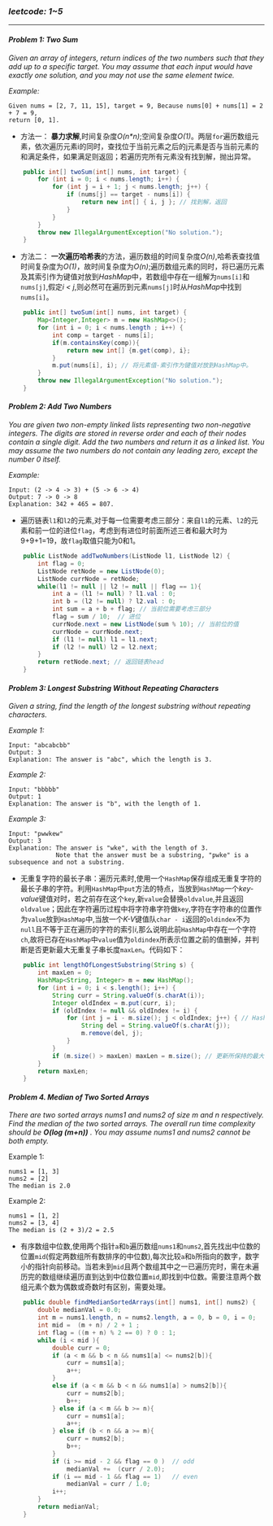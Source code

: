 ### *leetcode: 1~5*
---
#### *Problem 1: Two Sum*
*Given an array of integers, return indices of the two numbers such that they add up to a specific target. You may assume that each input would have exactly one solution, and you may not use the same element twice.*

*Example:*
```
Given nums = [2, 7, 11, 15], target = 9, Because nums[0] + nums[1] = 2 + 7 = 9,
return [0, 1].
```

+ 方法一： **暴力求解**,时间复杂度*O(n\*n)*;空间复杂度*O(1)*。两层`for`遍历数组元素，依次遍历元素i的同时，查找位于当前元素之后的j元素是否与当前元素的和满足条件，如果满足则返回；若遍历完所有元素没有找到解，抛出异常。

```java
	public int[] twoSum(int[] nums, int target) {
	    for (int i = 0; i < nums.length; i++) {
	        for (int j = i + 1; j < nums.length; j++) {
	            if (nums[j] == target - nums[i]) {
	                return new int[] { i, j }; // 找到解，返回
	            }
	        }
	    }
	    throw new IllegalArgumentException("No solution.");
	}
```

+ 方法二： **一次遍历哈希表**的方法，遍历数组的时间复杂度*O(n)*,哈希表查找值时间复杂度为*O(1)*，故时间复杂度为*O(n)*;遍历数组元素的同时，将已遍历元素及其索引作为键值对放到*HashMap*中，若数组中存在一组解为`nums[i]`和`nums[j]`,假定*i < j*,则必然可在遍历到元素`nums[j]`时从*HashMap*中找到`nums[i]`。

```java
    public int[] twoSum(int[] nums, int target) { 
        Map<Integer,Integer> m = new HashMap<>();
        for (int i = 0; i < nums.length ; i++) {
            int comp = target - nums[i];
            if(m.containsKey(comp)){
                return new int[] {m.get(comp), i};
            }
            m.put(nums[i], i); // 将元素值-索引作为键值对放到HashMap中。
        }
        throw new IllegalArgumentException("No solution.");
    }
```

#### *Problem 2: Add Two Numbers*
*You are given two non-empty linked lists representing two non-negative integers. The digits are stored in reverse order and each of their nodes contain a single digit. Add the two numbers and return it as a linked list.
You may assume the two numbers do not contain any leading zero, except the number 0 itself.*

*Example:*
```
Input: (2 -> 4 -> 3) + (5 -> 6 -> 4)
Output: 7 -> 0 -> 8
Explanation: 342 + 465 = 807.
```
+ 遍历链表`l1`和`l2`的元素,对于每一位需要考虑三部分：来自`l1`的元素、`l2`的元素和前一位的进位`flag`，考虑到有进位时前面所述三者和最大时为9+9+1=19，故`flag`取值只能为0和1。

```java
    public ListNode addTwoNumbers(ListNode l1, ListNode l2) { 
        int flag = 0;
        ListNode retNode = new ListNode(0);
        ListNode currNode = retNode;
        while(l1 != null || l2 != null || flag == 1){
            int a = (l1 != null) ? l1.val : 0;
            int b = (l2 != null) ? l2.val : 0;
            int sum = a + b + flag; // 当前位需要考虑三部分
            flag = sum / 10;  // 进位
            currNode.next = new ListNode(sum % 10); // 当前位的值
            currNode = currNode.next;
            if (l1 != null) l1 = l1.next;
            if (l2 != null) l2 = l2.next;
        }
        return retNode.next; // 返回链表head
    }
```
#### *Problem 3: Longest Substring Without Repeating Characters*
*Given a string, find the length of the longest substring without repeating characters.*

*Example 1:*
```
Input: "abcabcbb"
Output: 3 
Explanation: The answer is "abc", which the length is 3.
```
*Example 2:*
```
Input: "bbbbb"
Output: 1
Explanation: The answer is "b", with the length of 1.
```
*Example 3:*
```
Input: "pwwkew"
Output: 3
Explanation: The answer is "wke", with the length of 3. 
             Note that the answer must be a substring, "pwke" is a subsequence and not a substring.
```             
+ 无重复字符的最长子串：遍历元素时,使用一个`HashMap`保存组成无重复字符的最长子串的字符。利用`HashMap`中`put`方法的特点，当放到`HashMap`一个*key-value*键值对时，若之前存在这个`key`,新`value`会替换`oldvalue`,并且返回`oldvalue`；因此在字符遍历过程中将字符串字符做`key`,字符在字符串的位置作为`value`放到`HashMap`中,当放一个*K-V*键值队`char - i`返回的`oldindex`不为`null`且不等于正在遍历的字符的索引*i*,那么说明此前`HashMap`中存在一个字符`ch`,故将已存在`HashMap`中`value`值为`oldindex`所表示位置之前的值删掉，并判断是否更新最大无重复子串长度`maxLen`。代码如下：
```java
    public int lengthOfLongestSubstring(String s) {
        int maxLen = 0;
        HashMap<String, Integer> m = new HashMap();
        for (int i = 0; i < s.length(); i++) {
            String curr = String.valueOf(s.charAt(i));
            Integer oldIndex = m.put(curr, i);
            if (oldIndex != null && oldIndex != i) {
                for (int j = i - m.size(); j < oldIndex; j++) { // HashMap中之前存在刚添加的元素
                    String del = String.valueOf(s.charAt(j));
                    m.remove(del, j); 
                }
            }
            if (m.size() > maxLen) maxLen = m.size(); // 更新所保持的最大长度值
        }
        return maxLen;        
    }
```

#### *Problem 4. Median of Two Sorted Arrays* 
*There are two sorted arrays nums1 and nums2 of size m and n respectively. Find the median of the two sorted arrays. The overall run time complexity should be* ***O(log (m+n))*** *. You may assume nums1 and nums2 cannot be both empty.*

Example 1:
```
nums1 = [1, 3]
nums2 = [2]
The median is 2.0
```
Example 2:
```
nums1 = [1, 2]
nums2 = [3, 4]
The median is (2 + 3)/2 = 2.5
```
+ 有序数组中位数,使用两个指针`a`和`b`遍历数组`nums1`和`nums2`,首先找出中位数的位置`mid`(假定两数组所有数排序的中位数),每次比较`a`和`b`所指向的数字，数字小的指针向前移动。当若未到`mid`且两个数组其中之一已遍历完时，需在未遍历完的数组继续遍历直到达到中位数位置`mid`,即找到中位数。需要注意两个数组元素个数为偶数或奇数时有区别，需要处理。
```java
    public double findMedianSortedArrays(int[] nums1, int[] nums2) {
        double medianVal = 0.0;
        int m = nums1.length, n = nums2.length, a = 0, b = 0, i = 0;
        int mid =  (m + n) / 2 + 1 ;
        int flag = ((m + n) % 2 == 0) ? 0 : 1;
        while (i < mid ){
            double curr = 0;
            if (a < m && b < n && nums1[a] <= nums2[b]){
                curr = nums1[a];
                a++;
            }
            else if (a < m && b < n && nums1[a] > nums2[b]){
                curr = nums2[b];
                b++;
            } else if (a < m && b >= n){
                curr = nums1[a];
                a++;
            } else if (b < n && a >= m){
                curr = nums2[b];
                b++;
            }
            if (i >= mid - 2 && flag == 0 )  // odd
                medianVal +=  (curr / 2.0);
            if (i == mid - 1 && flag == 1)   // even
                medianVal = curr / 1.0;
            i++;
        }
        return medianVal;
    }
```
